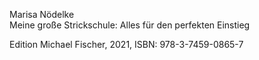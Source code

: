 Marisa Nödelke  
Meine große Strickschule: Alles für den perfekten Einstieg

Edition Michael Fischer, 2021, ISBN: 978-3-7459-0865-7
